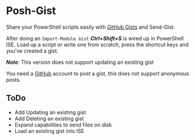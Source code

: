 Posh-Gist
=
Share your PowerShell scripts easily with [GitHub Gists](https://gist.github.com/) and Send-Gist.

After doing an `Import-Module Gist` ***Ctrl+Shift+S*** is wired up in PowerShell ISE. Load up a script or write one from scratch, press the shortcut keys and you've created a gist.

***Note***: This version does not support updating an existing gist  

You need a [GitHub](https://github.com/join) account to post a gist, this does not support anonymous posts.   

ToDo
-
* Add Updating an existing gist
* Add Deleting an existing gist
* Expand capabilities to send files on disk
* Load an existing gist into ISE